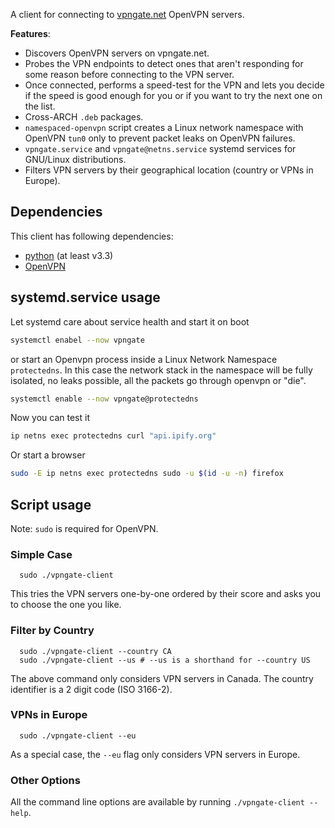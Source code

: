 A client for connecting to [vpngate.net](http://vpngate.net) OpenVPN servers.

__Features__:
* Discovers OpenVPN servers on vpngate.net.
* Probes the VPN endpoints to detect ones that aren't responding for some reason
before connecting to the VPN server.
* Once connected, performs a speed-test for the VPN and lets you decide if the
speed is good enough for you or if you want to try the next one on the list.
* Cross-ARCH `.deb` packages.
* `namespaced-openvpn` script creates a Linux network namespace with OpenVPN `tun0` only to prevent packet leaks on OpenVPN failures.
* `vpngate.service` and `vpngate@netns.service` systemd services for GNU/Linux distributions.
* Filters VPN servers by their geographical location (country or VPNs in Europe).

## Dependencies
This client has following dependencies:
* [python](https://python.org) (at least v3.3)
* [OpenVPN](https://openvpn.net/)


## systemd.service usage
Let systemd care about service health and start it on boot

```sh
systemctl enabel --now vpngate
```

or start an Openvpn process inside a Linux Network Namespace `protectedns`. 
In this case the network stack in the namespace will be fully isolated, 
no leaks possible, all the packets go through openvpn or "die".
```sh
systemctl enable --now vpngate@protectedns
```
Now you can test it
```sh
ip netns exec protectedns curl "api.ipify.org"
```
Or start a browser
```sh
sudo -E ip netns exec protectedns sudo -u $(id -u -n) firefox
```


## Script usage

Note: `sudo` is required for OpenVPN.

### Simple Case
```shell
  sudo ./vpngate-client
```

This tries the VPN servers one-by-one ordered by their score and asks you to
choose the one you like.

### Filter by Country
```shell
  sudo ./vpngate-client --country CA
  sudo ./vpngate-client --us # --us is a shorthand for --country US
```

The above command only considers VPN servers in Canada. The country identifier
is a 2 digit code (ISO 3166-2).

### VPNs in Europe
```shell
  sudo ./vpngate-client --eu
```

As a special case, the `--eu` flag only considers VPN servers in Europe.

### Other Options
All the command line options are available by running `./vpngate-client --help`.
